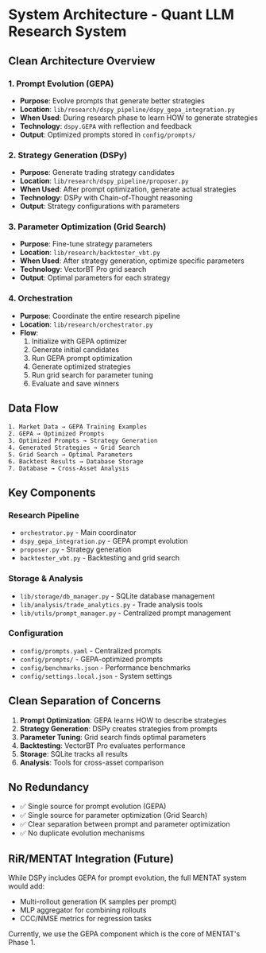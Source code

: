 # System Architecture - Quant LLM Research System

## Clean Architecture Overview

### 1. **Prompt Evolution (GEPA)**
- **Purpose**: Evolve prompts that generate better strategies
- **Location**: `lib/research/dspy_pipeline/dspy_gepa_integration.py`
- **When Used**: During research phase to learn HOW to generate strategies
- **Technology**: `dspy.GEPA` with reflection and feedback
- **Output**: Optimized prompts stored in `config/prompts/`

### 2. **Strategy Generation (DSPy)**
- **Purpose**: Generate trading strategy candidates
- **Location**: `lib/research/dspy_pipeline/proposer.py`
- **When Used**: After prompt optimization, generate actual strategies
- **Technology**: DSPy with Chain-of-Thought reasoning
- **Output**: Strategy configurations with parameters

### 3. **Parameter Optimization (Grid Search)**
- **Purpose**: Fine-tune strategy parameters
- **Location**: `lib/research/backtester_vbt.py`
- **When Used**: After strategy generation, optimize specific parameters
- **Technology**: VectorBT Pro grid search
- **Output**: Optimal parameters for each strategy

### 4. **Orchestration**
- **Purpose**: Coordinate the entire research pipeline
- **Location**: `lib/research/orchestrator.py`
- **Flow**:
  1. Initialize with GEPA optimizer
  2. Generate initial candidates
  3. Run GEPA prompt optimization
  4. Generate optimized strategies
  5. Run grid search for parameter tuning
  6. Evaluate and save winners

## Data Flow

```
1. Market Data → GEPA Training Examples
2. GEPA → Optimized Prompts
3. Optimized Prompts → Strategy Generation
4. Generated Strategies → Grid Search
5. Grid Search → Optimal Parameters
6. Backtest Results → Database Storage
7. Database → Cross-Asset Analysis
```

## Key Components

### Research Pipeline
- `orchestrator.py` - Main coordinator
- `dspy_gepa_integration.py` - GEPA prompt evolution
- `proposer.py` - Strategy generation
- `backtester_vbt.py` - Backtesting and grid search

### Storage & Analysis
- `lib/storage/db_manager.py` - SQLite database management
- `lib/analysis/trade_analytics.py` - Trade analysis tools
- `lib/utils/prompt_manager.py` - Centralized prompt management

### Configuration
- `config/prompts.yaml` - Centralized prompts
- `config/prompts/` - GEPA-optimized prompts
- `config/benchmarks.json` - Performance benchmarks
- `config/settings.local.json` - System settings

## Clean Separation of Concerns

1. **Prompt Optimization**: GEPA learns HOW to describe strategies
2. **Strategy Generation**: DSPy creates strategies from prompts
3. **Parameter Tuning**: Grid search finds optimal parameters
4. **Backtesting**: VectorBT Pro evaluates performance
5. **Storage**: SQLite tracks all results
6. **Analysis**: Tools for cross-asset comparison

## No Redundancy

- ✅ Single source for prompt evolution (GEPA)
- ✅ Single source for parameter optimization (Grid Search)
- ✅ Clear separation between prompt and parameter optimization
- ✅ No duplicate evolution mechanisms

## RiR/MENTAT Integration (Future)

While DSPy includes GEPA for prompt evolution, the full MENTAT system would add:
- Multi-rollout generation (K samples per prompt)
- MLP aggregator for combining rollouts
- CCC/NMSE metrics for regression tasks

Currently, we use the GEPA component which is the core of MENTAT's Phase 1.